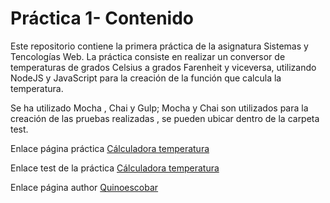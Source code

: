 # Práctica 1- Contenido

Este repositorio contiene la primera práctica de la asignatura Sistemas y Tencologías Web.
La práctica consiste en realizar un conversor de temperaturas de grados Celsius a grados Farenheit y viceversa, utilizando NodeJS y JavaScript para la creación de la función que calcula la temperatura.

Se ha utilizado Mocha , Chai y Gulp; Mocha y Chai son utilizados para la creación de las pruebas realizadas , se pueden ubicar dentro de la carpeta test.

Enlace página práctica [Cálculadora temperatura](https://quinoescobar.github.io/sytw_prt_02)

Enlace test de la práctica [Cálculadora temperatura](https://quinoescobar.github.io/sytw_prt_02/tests/)

Enlace página author [Quinoescobar](https://quinoescobar.github.io)
